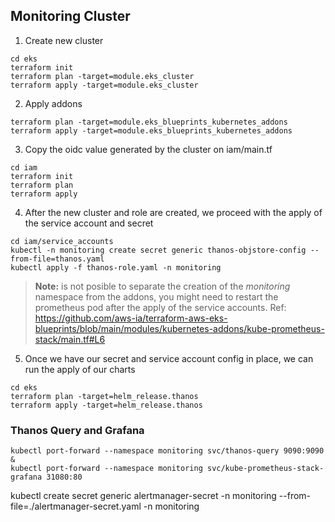 ## Monitoring Cluster
1. Create new cluster
```
cd eks
terraform init
terraform plan -target=module.eks_cluster
terraform apply -target=module.eks_cluster
```
2. Apply addons
```
terraform plan -target=module.eks_blueprints_kubernetes_addons
terraform apply -target=module.eks_blueprints_kubernetes_addons
```
3. Copy the oidc value generated by the cluster on iam/main.tf
```
cd iam
terraform init
terraform plan
terraform apply
```
4. After the new cluster and role are created, we proceed with the apply of the service account and secret
```
cd iam/service_accounts
kubectl -n monitoring create secret generic thanos-objstore-config --from-file=thanos.yaml
kubectl apply -f thanos-role.yaml -n monitoring
```

> **Note:** is not posible to separate the creation of the *monitoring* namespace from the addons, you might need to restart the prometheus pod after the apply of the service accounts. Ref: https://github.com/aws-ia/terraform-aws-eks-blueprints/blob/main/modules/kubernetes-addons/kube-prometheus-stack/main.tf#L6

5. Once we have our secret and service account config in place, we can run the apply of our charts
```
cd eks
terraform plan -target=helm_release.thanos
terraform apply -target=helm_release.thanos
```

### Thanos Query and Grafana
```
kubectl port-forward --namespace monitoring svc/thanos-query 9090:9090 & 
kubectl port-forward --namespace monitoring svc/kube-prometheus-stack-grafana 31080:80
```
    
kubectl create secret generic alertmanager-secret -n monitoring --from-file=./alertmanager-secret.yaml -n monitoring

